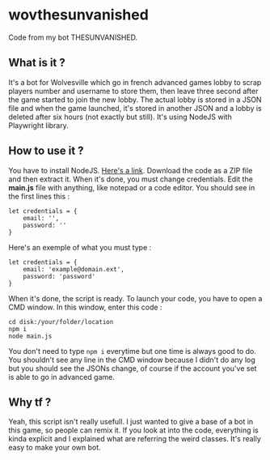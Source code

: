 ﻿# wovthesunvanished
Code from my bot THESUNVANISHED.

## What is it ?
It's a bot for Wolvesville which go in french advanced games lobby to scrap players number and username to store them, then leave three second after the game started to join the new lobby.
The actual lobby is stored in a JSON file and when the game launched, it's stored in another JSON and a lobby is deleted after six hours (not exactly but still).
It's using NodeJS with Playwright library.

## How to use it ?
You have to install NodeJS. [Here's a link](https://nodejs.org/en).
Download the code as a ZIP file and then extract it. When it's done, you must change credentials.
Edit the **main.js** file with anything, like notepad or a code editor. You should see in the first lines this :
```
let credentials = {
    email: '',
    password: ''
}
```
Here's an exemple of what you must type :
```
let credentials = {
    email: 'example@domain.ext',
    password: 'password'
}
```
When it's done, the script is ready. To launch your code, you have to open a CMD window. In this window, enter this code :
```
cd disk:/your/folder/location
npm i
node main.js
```
You don't need to type `npm i` everytime but one time is always good to do.
You shouldn't see any line in the CMD window because I didn't do any log but you should see the JSONs change, of course if the account you've set is able to go in advanced game.

## Why tf ?
Yeah, this script isn't really usefull. I just wanted to give a base of a bot in this game, so people can remix it.
If you look at into the code, everything is kinda explicit and I explained what are referring the weird classes. 
It's really easy to make your own bot.
